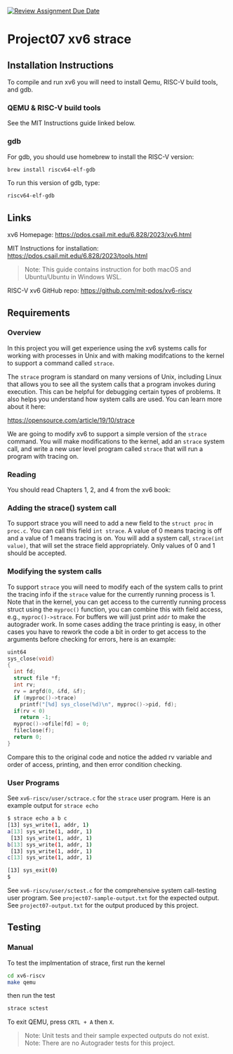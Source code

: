 [![Review Assignment Due Date](https://classroom.github.com/assets/deadline-readme-button-24ddc0f5d75046c5622901739e7c5dd533143b0c8e959d652212380cedb1ea36.svg)](https://classroom.github.com/a/M039ZnOv)
# Project07 xv6 strace

## Installation Instructions

To compile and run xv6 you will need to install Qemu, RISC-V build tools, and gdb.

### QEMU & RISC-V build tools

See the MIT Instructions guide linked below.

### gdb

For gdb, you should use homebrew to install the RISC-V version:

```bash
brew install riscv64-elf-gdb
```
To run this version of gdb, type:

```bash
riscv64-elf-gdb
```

## Links

xv6 Homepage: https://pdos.csail.mit.edu/6.828/2023/xv6.html

MIT Instructions for installation: https://pdos.csail.mit.edu/6.828/2023/tools.html  
> Note: This guide contains instruction for both macOS and Ubuntu/Ubuntu in Windows WSL.

RISC-V xv6 GitHub repo: https://github.com/mit-pdos/xv6-riscv

## Requirements

### Overview

In this project you will get experience using the xv6 systems calls for working with processes in Unix and with making modifcations to the kernel to support a command called `strace`.

The `strace` program is standard on many versions of Unix, including Linux that allows you to see all the system calls that a program invokes during execution. This can be helpful for debugging certain types of problems. It also helps you understand how system calls are used. You can learn more about it here:

https://opensource.com/article/19/10/strace

We are going to modify xv6 to support a simple version of the `strace` command. You will make modifications to the kernel, add an `strace` system call, and write a new user level program called `strace` that will run a program with tracing on.

### Reading

You should read Chapters 1, 2, and 4 from the xv6 book:

### Adding the strace() system call

To support strace you will need to add a new field to the `struct proc` in `proc.c`. You can call this field `int strace`. A value of 0 means tracing is off and a value of 1 means tracing is on. You will add a system call, `strace(int value)`, that will set the strace field appropriately. Only values of 0 and 1 should be accepted.

### Modifying the system calls

To support `strace` you will need to modify each of the system calls to print the tracing info if the `strace` value for the currently running process is 1. Note that in the kernel, you can get access to the currently running process struct using the `myproc()` function, you can combine this with field access, e.g., `myproc()->strace`. For buffers we will just print `addr` to make the autograder work. In some cases adding the trace printing is easy, in other cases you have to rework the code a bit in order to get access to the arguments before checking for errors, here is an example:

```c
uint64
sys_close(void)
{
  int fd;
  struct file *f;
  int rv;
  rv = argfd(0, &fd, &f);
  if (myproc()->trace)
    printf("[%d] sys_close(%d)\n", myproc()->pid, fd);
  if(rv < 0)
    return -1;
  myproc()->ofile[fd] = 0;
  fileclose(f);
  return 0;
} 
```

Compare this to the original code and notice the added rv variable and order of access, printing, and then error condition checking.

### User Programs

See `xv6-riscv/user/sctrace.c` for the `strace` user program. Here is an example output for `strace echo`

```bash
$ strace echo a b c
[13] sys_write(1, addr, 1)
a[13] sys_write(1, addr, 1)
 [13] sys_write(1, addr, 1)
b[13] sys_write(1, addr, 1)
 [13] sys_write(1, addr, 1)
c[13] sys_write(1, addr, 1)

[13] sys_exit(0)
$
```

See `xv6-riscv/user/sctest.c` for the comprehensive system call-testing user program. See `project07-sample-output.txt` for the expected output. See `project07-output.txt` for the output produced by this project.

## Testing

### Manual

To test the implmentation of strace, first run the kernel

```bash
cd xv6-riscv
make qemu
```

then run the test

```bash
strace sctest
```

To exit QEMU, press `CRTL + A` then `X`.  

> Note: Unit tests and their sample expected outputs do not exist.  
> Note: There are no Autograder tests for this project.  
